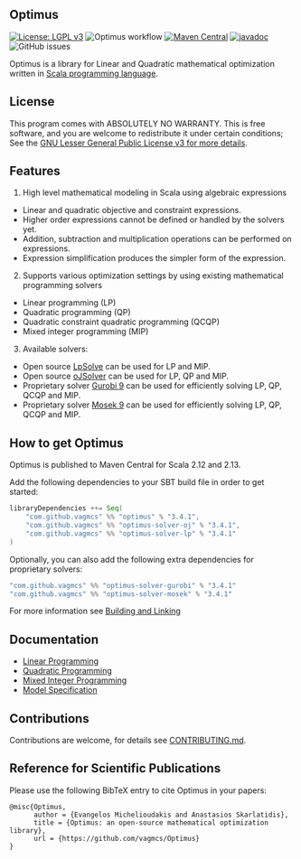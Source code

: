 ## Optimus

[![License: LGPL v3](https://img.shields.io/badge/License-LGPL%20v3-blue.svg)](https://www.gnu.org/licenses/lgpl-3.0)
![Optimus workflow](https://github.com/vagmcs/Optimus/actions/workflows/ci.yaml/badge.svg)
[![Maven Central](https://maven-badges.herokuapp.com/maven-central/com.github.vagmcs/optimus_2.13/badge.svg)](https://maven-badges.herokuapp.com/maven-central/com.github.vagmcs/optimus_2.13)
[![javadoc](https://javadoc.io/badge2/com.github.vagmcs/optimus_2.13/javadoc.svg)](https://javadoc.io/doc/com.github.vagmcs/optimus_2.13)
![GitHub issues](https://img.shields.io/github/issues-raw/vagmcs/Optimus)

Optimus is a library for Linear and Quadratic mathematical optimization written in [Scala programming language](http://scala-lang.org).

## License 

This program comes with ABSOLUTELY NO WARRANTY. This is free software, and you are welcome to redistribute it under certain conditions; See the [GNU Lesser General Public License v3 for more details](http://www.gnu.org/licenses/lgpl-3.0.en.html).

## Features

1. High level mathematical modeling in Scala using algebraic expressions
  * Linear and quadratic objective and constraint expressions.
  * Higher order expressions cannot be defined or handled by the solvers yet.
  * Addition, subtraction and multiplication operations can be performed on expressions.
  * Expression simplification produces the simpler form of the expression.
2. Supports various optimization settings by using existing mathematical programming solvers
  * Linear programming (LP)
  * Quadratic programming (QP)
  * Quadratic constraint quadratic programming (QCQP)
  * Mixed integer programming (MIP)
3. Available solvers:
  * Open source [LpSolve](http://sourceforge.net/projects/lpsolve/) can be used for LP and MIP.
  * Open source [oJSolver](http://ojalgo.org/) can be used for LP, QP and MIP.
  * Proprietary solver [Gurobi 9](http://www.gurobi.com/) can be used for efficiently solving LP, QP, QCQP and MIP.
  * Proprietary solver [Mosek 9](https://www.mosek.com/) can be used for efficiently solving LP, QP, QCQP and MIP.

## How to get Optimus

Optimus is published to Maven Central for Scala 2.12 and 2.13. 

Add the following dependencies to your SBT build file in order to get started:

```scala
libraryDependencies ++= Seq(
    "com.github.vagmcs" %% "optimus" % "3.4.1",
    "com.github.vagmcs" %% "optimus-solver-oj" % "3.4.1",
    "com.github.vagmcs" %% "optimus-solver-lp" % "3.4.1"
)
```

Optionally, you can also add the following extra dependencies for proprietary solvers:

```scala
"com.github.vagmcs" %% "optimus-solver-gurobi" % "3.4.1"
"com.github.vagmcs" %% "optimus-solver-mosek" % "3.4.1"
```

For more information see [Building and Linking](docs/building_and_linking.md)

## Documentation

- [Linear Programming](docs/linear.md)
- [Quadratic Programming](docs/quadratic.md)
- [Mixed Integer Programming](docs/mixed_integer.md)
- [Model Specification](docs/model_spec.md)

## Contributions

Contributions are welcome, for details see [CONTRIBUTING.md](CONTRIBUTING.md).

## Reference for Scientific Publications

Please use the following BibTeX entry to cite Optimus in your papers:

```
@misc{Optimus,
      author = {Evangelos Michelioudakis and Anastasios Skarlatidis},
      title = {Optimus: an open-source mathematical optimization library},
      url = {https://github.com/vagmcs/Optimus}
}
```
